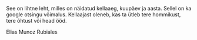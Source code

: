 See on lihtne leht, milles on näidatud kellaaeg, kuupäev ja aasta. Sellel on ka google otsingu võimalus. 
Kellaajast oleneb, kas ta ütleb tere hommikust, tere õhtust või head ööd. 

Elias Munoz Rubiales
